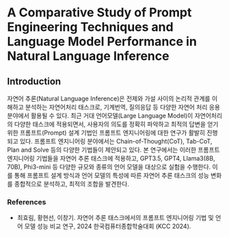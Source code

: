 # A Comparative Study of Prompt Engineering Techniques and Language Model Performance in Natural Language Inference 

## Introduction
자연어 추론(Natural Language Inference)은 전제와 가설 사이의 논리적 관계를 이해하고 분석하는 자연어처리 태스크로, 기계번역, 질의응답 등 다양한 자연어 처리 응용 분야에서 활용될 수 있다. 최근 거대 언어모델(Large Language Model)이 자연어처리의 다양한 태스크에 적용되면서, 사용자의 의도를 정확히 파악하고 최적의 답변을 얻기 위한 프롬프트(Prompt) 설계 기법인 프롬프트 엔지니어링에 대한 연구가 활발히 진행되고 있다. 프롬프트 엔지니어링 분야에서는 Chain-of-Thought(CoT), Tab-CoT, Plan and Solve  등의 다양한 기법들이 제안되고 있다. 본 연구에서는 이러한 프롬프트 엔지니어링 기법들을 자연어 추론 태스크에 적용하고, GPT3.5, GPT4, Llama3(8B, 70B), Phi3-mini 등 다양한 규모와 종류의 언어 모델을 대상으로 실험을 수행한다. 이를 통해 프롬프트 설계 방식과 언어 모델의 특성에 따른 자연어 추론 태스크의 성능 변화를 종합적으로 분석하고, 최적의 조합을 발견한다.


### References
* 최효림, 황현선, 이창기. 자연어 추론 태스크에서의 프롬프트 엔지니어링 기법 및 언어 모델 성능 비교 연구, 2024 한국컴퓨터종합학술대회 (KCC 2024).